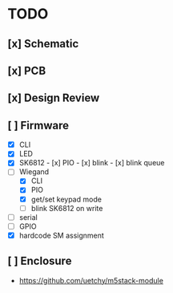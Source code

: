 # TODO

## [x] Schematic
## [x] PCB
## [x] Design Review

## [ ] Firmware
   - [x] CLI
   - [x] LED
   - [x] SK6812
         - [x] PIO
         - [x] blink
         - [x] blink queue
   - [ ] Wiegand 
      - [x] CLI
      - [x] PIO
      - [x] get/set keypad mode
      - [ ] blink SK6812 on write
   - [ ] serial
   - [ ] GPIO
   - [x] hardcode SM assignment

## [ ] Enclosure
   - https://github.com/uetchy/m5stack-module